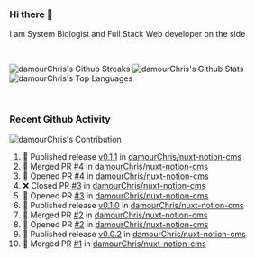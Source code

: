 ### Hi there 👋
I am System Biologist and Full Stack Web developer on the side



<br/>
  

<!-- GitHub Readme Streak Stats - https://github.com/DenverCoder1/github-readme-streak-stats -->
<!-- GitHub Readme Github Stats - https://github.com/anuraghazra/github-readme-stats -->
![damourChris's Github Streaks](https://streak-stats.demolab.com/?user=damourChris&theme=transparent)
![damourChris's Github Stats ](https://github-readme-stats.vercel.app/api?username=damourChris&show_icons=true&theme=transparent)
![damourChris's Top Languages](https://github-readme-stats.vercel.app/api/top-langs/?username=damourChris&layout=pie&theme=transparent)

<br/>


<h3> Recent Github Activity </h3>

<!-- Github Contribution Stats  - https://github.com/ashutosh00710/github-readme-activity-graph -->
![damourChris's Contribution](https://github-readme-activity-graph.vercel.app/graph/?username=damourChris&bg_color=1F222E&color=F8D866&line=F85D7F&point=FFFFFF&hide_border=true)
<!-- https://github.com/jamesgeorge007/github-activity-readme -->

<!--START_SECTION:activity-->
1. 🚀 Published release [v0.1.1](https://github.com/damourChris/nuxt-notion-cms/releases/tag/v0.1.1) in [damourChris/nuxt-notion-cms](https://github.com/damourChris/nuxt-notion-cms)
2. 🎉 Merged PR [#4](https://github.com/damourChris/nuxt-notion-cms/pull/4) in [damourChris/nuxt-notion-cms](https://github.com/damourChris/nuxt-notion-cms)
3. 💪 Opened PR [#4](https://github.com/damourChris/nuxt-notion-cms/pull/4) in [damourChris/nuxt-notion-cms](https://github.com/damourChris/nuxt-notion-cms)
4. ❌ Closed PR [#3](https://github.com/damourChris/nuxt-notion-cms/pull/3) in [damourChris/nuxt-notion-cms](https://github.com/damourChris/nuxt-notion-cms)
5. 💪 Opened PR [#3](https://github.com/damourChris/nuxt-notion-cms/pull/3) in [damourChris/nuxt-notion-cms](https://github.com/damourChris/nuxt-notion-cms)
6. 🚀 Published release [v0.1.0](https://github.com/damourChris/nuxt-notion-cms/releases/tag/v0.1.0) in [damourChris/nuxt-notion-cms](https://github.com/damourChris/nuxt-notion-cms)
7. 🎉 Merged PR [#2](https://github.com/damourChris/nuxt-notion-cms/pull/2) in [damourChris/nuxt-notion-cms](https://github.com/damourChris/nuxt-notion-cms)
8. 💪 Opened PR [#2](https://github.com/damourChris/nuxt-notion-cms/pull/2) in [damourChris/nuxt-notion-cms](https://github.com/damourChris/nuxt-notion-cms)
9. 🚀 Published release [v0.0.2](https://github.com/damourChris/nuxt-notion-cms/releases/tag/v0.0.2) in [damourChris/nuxt-notion-cms](https://github.com/damourChris/nuxt-notion-cms)
10. 🎉 Merged PR [#1](https://github.com/damourChris/nuxt-notion-cms/pull/1) in [damourChris/nuxt-notion-cms](https://github.com/damourChris/nuxt-notion-cms)
<!--END_SECTION:activity-->


